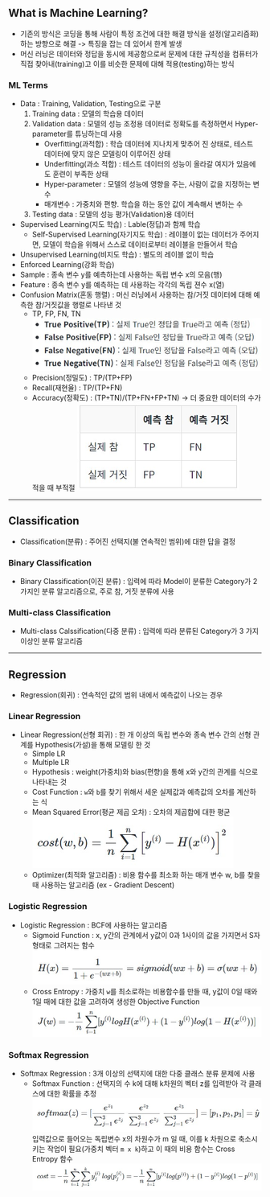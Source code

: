 ## What is Machine Learning?
- 기존의 방식은 코딩을 통해 사람이 특정 조건에 대한 해결 방식을 설정(알고리즘화)하는 방향으로 해결 -> 특징을 잡는 데 있어서 한계 발생
- 머신 러닝은 데이터와 정답을 동시에 제공함으로써 문제에 대한 규칙성을 컴퓨터가 직접 찾아내(training)고 이를 비슷한 문제에 대해 적용(testing)하는 방식
### ML Terms
- Data : Training, Validation, Testing으로 구분
    1. Training data : 모델의 학습용 데이터
    2. Validation data : 모델의 성능 조정용 데이터로 정확도를 측정하면서 Hyper-parameter를 튜닝하는데 사용
        + Overfitting(과적합) : 학습 데이터에 지나치게 맞추어 진 상태로, 테스트 데이터에 맞지 않은 모델링이 이루어진 상태
        + Underfitting(과소 적합) : 테스트 데이터의 성능이 올라갈 여지가 있음에도 훈련이 부족한 상태
        + Hyper-parameter : 모델의 성능에 영향을 주는, 사람이 값을 지정하는 변수
        + 매개변수 : 가중치와 편향. 학습을 하는 동안 값이 계속해서 변하는 수
    3. Testing data : 모델의 성능 평가(Validation)용 데이터
- Supervised Learning(지도 학습) : Lable(정답)과 함께 학습
    * Self-Supervised Learning(자기지도 학습) : 레이블이 없는 데이터가 주어지면, 모델이 학습을 위해서 스스로 데이터로부터 레이블을 만들어서 학습
- Unsupervised Learning(비지도 학습) : 별도의 레이블 없이 학습
- Enforced Learning(강화 학습)
- Sample : 종속 변수 y를 예측하는데 사용하는 독립 변수 x의 모음(행)
- Feature : 종속 변수 y를 예측하는 데 사용하는 각각의 독립 젼수 x(열)
- Confusion Matrix(혼동 행렬) : 머신 러닝에서 사용하는 참/거짓 데이터에 대해 예측한 참/거짓값을 행렬로 나타낸 것
    * TP, FP, FN, TN ![혼동 행렬 값](../Attatched/TP,FP,FN,TN.jpg)
    * Precision(정밀도) : TP/(TP+FP)
    * Recall(재현율) : TP/(TP+FN)
    * Accuracy(정확도) : (TP+TN)/(TP+FN+FP+TN) -> 더 중요한 데이터의 수가 적을 때 부적절
![Confusion Matrix](../Attatched/Confusion_matrix.jpg)
---
## Classification
- Classification(분류) : 주어진 선택지(불 연속적인 범위)에 대한 답을 결정
### Binary Classification
- Binary Classification(이진 분류) : 입력에 따라 Model이 분류한 Category가 2 가지인 분류 알고리즘으로, 주로 참, 거짓 분류에 사용
### Multi-class Classification
- Multi-class Calssification(다중 분류) : 입력에 따라 분류된 Category가 3 가지 이상인 분류 알고리즘
---
## Regression
- Regression(회귀) : 연속적인 값의 범위 내에서 예측값이 나오는 경우
### Linear Regression
- Linear Regression(선형 회귀) : 한 개 이상의 독립 변수와 종속 변수 간의 선형 관계를 Hypothesis(가설)을 통해 모델링 한 것
    - Simple LR
    - Multiple LR
    - Hypothesis : weight(가중치)와 bias(편향)을 통해 x와 y간의 관계를 식으로 나타내는 것
    - Cost Function : `w`와 `b`를 찾기 위해서 세운 실제값과 예측값의 오차를 계산하는 식
    - Mean Squared Error(평균 제곱 오차) : 오차의 제곱합에 대한 평균 ![MSE](../Attatched/MSE.jpg)
    - Optimizer(최적화 알고리즘) : 비용 함수를 최소화 하는 매개 변수 w, b를 찾을 때 사용하는 알고리즘 (ex - Gradient Descent)
### Logistic Regression
* Logistic Regression : BCF에 사용하는 알고리즘
    - Sigmoid Function : x, y간의 관계에서 y값이 0과 1사이의 값을 가지면서 S자 형태로 그려지는 함수 ![Sigmoid Function](../Attatched/sigmoid.jpg)
    - Cross Entropy : 가중치 `w`를 최소로하는 비용함수를 만들 때, y값이 0일 때와 1일 때에 대한 값을 고려하여 생성한 Objective Function ![Cross Entropy](../Attatched/Cross_Entropy.jpg)
    
### Softmax Regression
* Softmax Regression : 3개 이상의 선택지에 대한 다중 클래스 분류 문제에 사용
    - Softmax Function : 선택지의 수 k에 대해 k차원의 벡터 z를 입력받아 각 클래스에 대한 확률을 추정 ![softmax Function](../Attatched/softmax.jpg)<br> 입력값으로 들어오는 독립변수 x의 차원수가 m 일 때, 이를 k 차원으로 축소시키는 작업이 필요(가중치 벡터 `m x k`)하고 이 때의 비용 함수는 Cross Entropy 함수 ![Cross Entropy in Softmax](../Attatched/Cross_Entropy_SF.jpg)